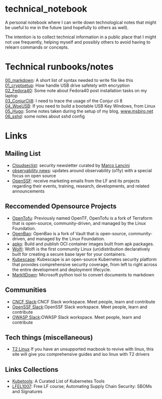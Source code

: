 # technical_notebook
A personal notebook where I can write down technological notes that might be useful to me in the future (and hopefully to others as well).

The intention is to collect technical information in a public place that I might not use frequently, helping myself and possibly others to avoid having to relearn commands or concepts.


# Technical runbooks/notes    

[00_markdown](runbooks/00_markdown.md): A short list of syntax needed to write file like this  
[01_cryptsetup](runbooks/01_cryptsetup.md): How handle USB drive safetely with encryption  
[02_Fedora40](runbooks/02_fedora40.md): Some note about Fedora40 post installation tasks on my laptop  
[03_ConjurCli8](runbooks/03_conjur_cli_8.md): I need to trace the usage of the Conjur cli 8   
[04_WoeUSB](runbooks/04_WoeUSB.md): If you need to build a bootable USB Key Windows, from Linux     
[05_Hugo](runbooks/05_hugo.md): Some notes taken during the setup of my blog, www.msbiro.net  
[06_sshd](runbooks/06_sshd.md): some notes about sshd config  

# Links  
## Mailing List
- [Cloudseclist](https://cloudseclist.com/): security newsletter curated by [Marco Lancini](https://www.marcolancini.it/)  
- [observability news](https://buttondown.email/o11y.news#subscribe-form): updates around observability (o11y) with a special focus on open source  
- [OpenSSF](https://openssf.org/sign-up/): receive marketing emails from the LF and its projects regarding their events, training, research, developments, and related announcements  
## Reccomended Opensource Projects
- [OpenTofu](https://opentofu.org/): Previously named OpenTF, OpenTofu is a fork of Terraform that is open-source, community-driven, and managed by the Linux Foundation.  
- [OpenBao](https://openbao.org/): OpenBao is a fork of Vault that is open-source, community-driven, and managed by the Linux Foundation.  
- [apko](https://github.com/chainguard-dev/apko): Build and publish OCI container images built from apk packages.  
- [Wolfi](https://github.com/wolfi-dev): Wolfi is the first community Linux (un)distribution declaratively built for creating a secure base layer for your containers.  
- [Kubescape](https://kubescape.io): Kubescape is an open-source Kubernetes security platform that provides comprehensive security coverage, from left to right across the entire development and deployment lifecycle.  
- [MarkItDown](https://github.com/microsoft/markitdown): Microsoft python tool to convert documents to markdown
## Communities
- [CNCF Slack](https://slack.cncf.io):CNCF Slack workspace. Meet people, learn and contribute  
- [OpenSSF Slack](http://slack.openssf.org/):OpenSSF Slack workspace. Meet people, learn and contribute  
- [OWASP Slack](https://owasp.org/slack/invite):OWASP Slack workspace. Meet people, learn and contribute  
## Tech things (miscellaneous)
- [T2 Linux](https://t2linux.org/) If you have an unsupported macbook to revive with linux, this site will give you comprehensive guides and iso linux with T2 drivers  
## Links Collections
- [Kubetools](https://collabnix.github.io/kubetools/): A Curated List of Kubernetes Tools 
- [LFEL1007](https://training.linuxfoundation.org/express-learning/automating-supply-chain-security-sboms-and-signatures-lfel1007/): Free LF course; Automating Supply Chain Security: SBOMs and Signatures 



